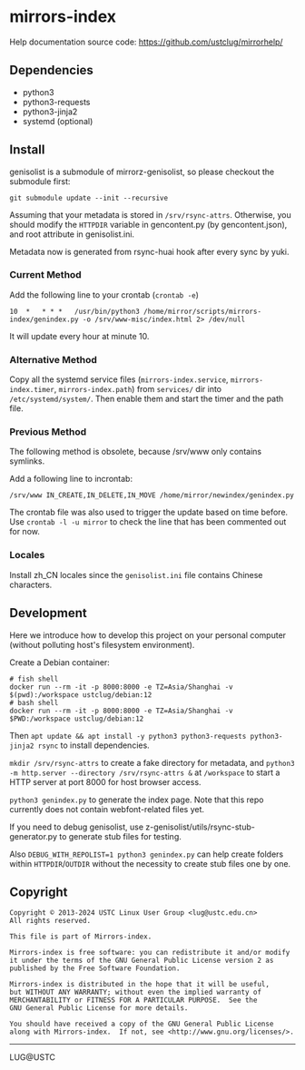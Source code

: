 # mirrors-index

Help documentation source code: https://github.com/ustclug/mirrorhelp/

## Dependencies

* python3
* python3-requests
* python3-jinja2
* systemd (optional)

## Install

genisolist is a submodule of mirrorz-genisolist, so please checkout the submodule first:

```shell
git submodule update --init --recursive
```

Assuming that your metadata is stored in `/srv/rsync-attrs`. Otherwise, you should modify the `HTTPDIR` variable in gencontent.py (by gencontent.json), and root attribute in genisolist.ini.

Metadata now is generated from rsync-huai hook after every sync by yuki.

### Current Method

Add the following line to your crontab (`crontab -e`)

```
10  *   * * *   /usr/bin/python3 /home/mirror/scripts/mirrors-index/genindex.py -o /srv/www-misc/index.html 2> /dev/null
```

It will update every hour at minute 10.

### Alternative Method

Copy all the systemd service files (`mirrors-index.service`, `mirrors-index.timer`,
`mirrors-index.path`) from `services/` dir into `/etc/systemd/system/`.
Then enable them and start the timer and the path file.

### Previous Method

The following method is obsolete, because /srv/www only contains symlinks.

Add a following line to incrontab:

```/srv/www IN_CREATE,IN_DELETE,IN_MOVE /home/mirror/newindex/genindex.py```

The crontab file was also used to trigger the update based on time before.
Use `crontab -l -u mirror` to check the line that has been commented out for now.

### Locales

Install zh_CN locales since the `genisolist.ini` file contains Chinese characters.

## Development

Here we introduce how to develop this project on your personal computer (without polluting host's filesystem environment).

Create a Debian container:

```shell
# fish shell
docker run --rm -it -p 8000:8000 -e TZ=Asia/Shanghai -v $(pwd):/workspace ustclug/debian:12
# bash shell
docker run --rm -it -p 8000:8000 -e TZ=Asia/Shanghai -v $PWD:/workspace ustclug/debian:12
```

Then `apt update && apt install -y python3 python3-requests python3-jinja2 rsync` to install dependencies.

`mkdir /srv/rsync-attrs` to create a fake directory for metadata, and `python3 -m http.server --directory /srv/rsync-attrs &` at `/workspace` to start a HTTP server at port 8000 for host browser access.

`python3 genindex.py` to generate the index page. Note that this repo currently does not contain webfont-related files yet.

If you need to debug genisolist, use z-genisolist/utils/rsync-stub-generator.py to generate stub files for testing.

Also `DEBUG_WITH_REPOLIST=1 python3 genindex.py` can help create folders within `HTTPDIR`/`OUTDIR` without the necessity to create stub files one by one.

## Copyright

    Copyright © 2013-2024 USTC Linux User Group <lug@ustc.edu.cn>
    All rights reserved.

    This file is part of Mirrors-index.

    Mirrors-index is free software: you can redistribute it and/or modify
    it under the terms of the GNU General Public License version 2 as
    published by the Free Software Foundation.

    Mirrors-index is distributed in the hope that it will be useful,
    but WITHOUT ANY WARRANTY; without even the implied warranty of
    MERCHANTABILITY or FITNESS FOR A PARTICULAR PURPOSE.  See the
    GNU General Public License for more details.

    You should have received a copy of the GNU General Public License
    along with Mirrors-index.  If not, see <http://www.gnu.org/licenses/>.

* * *
LUG@USTC
